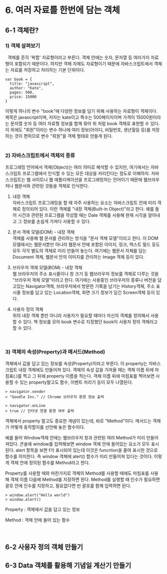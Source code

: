 # **6. 여러 자료를 한번에 담는 객체**

## **6-1 객체란?**

### 1) 객체 살펴보기

&nbsp; 객체를 흔히 '복합' 자료형이라고 부른다. 객체 안에는 숫자, 문자열 등 여러가지 자료형이 포함되기 때문이다. 하지만 객체 자체도 자료형이기 때문에 자바스크립트에서 객체는 자료를 저장하고 처리하는 기본 단위이다.

```
var book = {
  title: "javascript",
  author: "Kate",
  pages: 500,
  price: 15000
}
```

이렇게 하나의 변수 "book"에 다양한 정보를 담기 위해 사용하는 자료형이 객체이다. 제목은 javascript이며, 저자는 kate이고 쪽수는 500페이지이며 가격이 15000원이라는 문자열 숫자 등 여러 자료형 정보를 함께 묶어 위 처럼 book 객체로 표현할 수 있다. 이 외에도 "회원"이라는 변수 하나에 여러 정보(아이디, 비밀번호, 생년월일 등)를 저장하는 것이 편하므로 변수 "회원"을 객체 형태로 만들게 된다.  
<br>

### 2) 자바스크립트에서 객체의 종류

프로그래밍 언어에서 객체(Object)는 여러 의미로 해석할 수 있지만, 여기에서는 자바스크립트 프로그램에서 인식할 수 있는 모든 대상을 카리킨다는 정도로 이해하자. 자바스크립트는 웹 사이트나 웹 애플리케이션을 프로그래밍하는 언어이기 때문에 웹브라우저나 웹문서와 관련된 것들을 객체로 인식한다.

1. 내장 객체 <br>
   자바스크립트 프로그래밍을 할 때 자주 사용하는 요소는 자바스크립트 안에 미리 객체로 정의되어 있다. 이런 객체를 "내장 객체(Built-in Object)"라고 한다. 예를 들어 시간과 관련된 프로그램을 작성할 때는 Date 객체를 사용해 현재 시각을 알아내고 그 정보를 손쉽게 가져다 사용할 수 있다.

2. 문서 객체 모델(DOM) - 내장 객체 <br>
   객체를 사용해 웹 문서를 관리하는 방식을 "문서 객체 모델"이라고 한다. 이 DOM 모델에서는 웹문서뿐만 아니라 웹문서 안에 포함된 이미지, 링크, 텍스트 필드 등도 모두 각각 별도의 객체로 미리 만들어 놓는다. 여기에는 웹문서 자체를 담는 Document 객체, 웹문서 안의 이미지를 관리하는 Image 객체 등이 있다.

3. 브라우저 객체 모델(BOM) - 내장 객체 <br>
   웹 브라우저의 주소 표시줄이나 창 크기 등 웹브라우저 정보를 객체로 다루는 것을 "브라우저 객체 모델"이라고 한다. 여기에는 사용중인 브라우저의 종류나 버전을 담고있는 Navigator객체, 브라우저에서 방문한 기록을 남기는 History객체, 주소 표시줄 정보를 담고 있는 Location객체, 화면 크기 정보가 담긴 Screen객체 등이 있다.

4. 사용자 정의 객체 <br>
   위의 내장 객체 뿐만 아니라 사용자가 필요할 때마다 자신의 객체를 정의해서 사용할 수 있다. 책 정보를 모아 book 변수로 지정했던 book이 사용자 정의 객체라고 할 수 있다.

<br>

### 3) 객체의 속성(Property)과 메서드(Method)

객체에서 값을 담고 있는 정보를 속성(Property)이라고 부른다. 이 property는 자바스크립트 내장 객체에도 만들어져 있다. 객체의 속성 값을 가져올 때는 객체 이름 뒤에 마침표(.)를 찍고 그 뒤에 property 이름을 적는다. 객체 이름 뒤에 마침표를 찍어보면 사용할 수 있는 property말고도 함수, 이벤트 처리기 등이 모두 나열된다.

```
> navigator.vender
< "Goodle Inc." // Chrome 브라우저 환경 정보 출력

> navigator.onLine
< true // 인터넷 연결 환경 여부 출력
```

객체에서 property 말고도 중요한 개념이 있는데, 바로 "Method"이다. 메서드는 객체가 어떻게 동작할지를 선언해 놓은 함수이다.

예를 들어 Window객체 안에는 웹브라우저 창과 관련된 여러 Method가 미리 만들어져있다. 콘솔에 window를 입력해보면 window 객체 안에 들어있는 요소가 모두 표시된다. alert 항목을 보면 f가 표시되어 있는데 이것은 funcrtion을 줄여 표시한 것으로 함수를 의미한다. 즉 window 객체에 alert() 함수가 미리 만들어져 있다는 것이다. 이렇게 객체 안에 정의된 함수를 Method라고 한다.

Property를 사용할 때와 마찬가지로 객체의 Method를 사용할 때에도 마침표를 사용해 객체 이름 다음에 Method를 지정하면 된다. Method를 실행할 때 인수가 필요하면 괄호 안에 인수를 지정하고, 필요없다면 빈 괄호를 함께 입력하면 된다.

```
> window.alert("Hello world")
> window.alert()
```

Property : 객체에서 값을 담고 있는 정보

Method : 객체 안에 들어 있는 함수

<br>

## 6-2 사용자 정의 객체 만들기

## 6-3 Data 객체를 활용해 기념일 계산기 만들기
